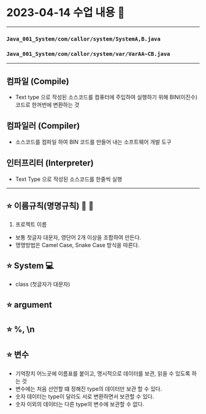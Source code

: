 # 2023-04-14 수업 내용 :foggy:   

***
### `Java_001_System/com/callor/system/SystemA,B.java`      
### `Java_001_System/com/callor/system/var/VarAA~CB.java`   

***
## 컴파일 (Compile)
- Text type 으로 작성된 소스코드를 컴퓨터에 주입하여 실행하기 위해 BIN(이진수) 코드로 한꺼번에 변환하는 것
## 컴파일러 (Compiler)
- 소스코드를 컴파일 하여 BIN 코드를 만들어 내는 소프트웨어 개발 도구
## 인터프리터 (Interpreter)
- Text Type 으로 작성된 소스코드를 한줄씩 실행
***


## :star: 이름규칙(명명규칙) :camel: :snake: 
1. 프로젝트 이름 
- 보통 첫글자 대문자, 영단어 2개 이상을 조합하여 만든다.
- 명명방법은 Camel Case, Snake Case 방식을 따른다.
## :star: System :computer:
- class (첫글자가 대문자)
## :star: argument
## :star: %, \n
## :star: 변수
- 기억장치 어느곳에 이름표를 붙이고, 명시적으로 데이터를 보관, 읽을 수 있도록 하는 것
- 변수에는 처음 선언할 떄 정해진 type의 데이터만 보관 할 수 있다.
- 숫자 데이터는 type이 달라도 서로 변환하면서 보관할 수 있다.
- 숫자 이외의 데이터는 다른 type의 변수에 보관할 수 없다.